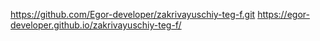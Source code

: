 https://github.com/Egor-developer/zakrivayuschiy-teg-f.git
https://egor-developer.github.io/zakrivayuschiy-teg-f/
